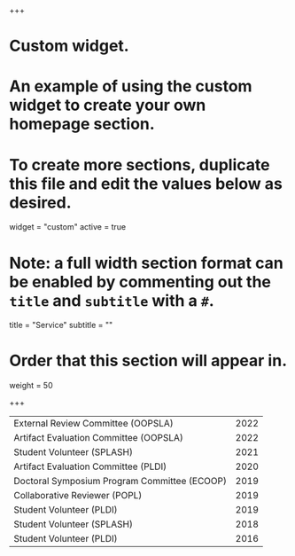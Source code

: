 +++
# Custom widget.
# An example of using the custom widget to create your own homepage section.
# To create more sections, duplicate this file and edit the values below as desired.
widget = "custom"
active = true

# Note: a full width section format can be enabled by commenting out the `title` and `subtitle` with a `#`.
title = "Service"
subtitle = ""

# Order that this section will appear in.
weight = 50 

+++

| | |
|--|--|
|External Review Committee (OOPSLA)|2022|
|Artifact Evaluation Committee (OOPSLA)|2022|
|Student Volunteer (SPLASH)|2021|
|Artifact Evaluation Committee (PLDI)|2020|
|Doctoral Symposium Program Committee (ECOOP)|2019|
|Collaborative Reviewer (POPL)|2019|
|Student Volunteer (PLDI)|2019|
|Student Volunteer (SPLASH)|2018|
|Student Volunteer (PLDI)|2016|